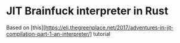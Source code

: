 # JIT Brainfuck interpreter in Rust

Based on [this][https://eli.thegreenplace.net/2017/adventures-in-jit-compilation-part-1-an-interpreter/] tutorial
